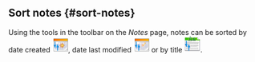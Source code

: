 ## Sort notes {#sort-notes}

Using the tools in the toolbar on the _Notes_ page, notes can be sorted by date created ![](../assets/graphics308.png), date last modified ![](../assets/graphics305.png) or by title ![](../assets/graphics306.png).

